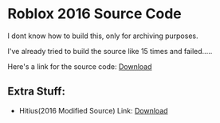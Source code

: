 # Roblox 2016 Source Code
I dont know how to build this, only for archiving purposes.

I've already tried to build the source like 15 times and failed.....

Here's a link for the source code: [Download](https://web.archive.org/web/20240418090357/https://gitgud.io/stangetsdmca/roblox-source/-/archive/master/roblox-source-master.zip)

## Extra Stuff:
- Hitius(2016 Modified Source) Link:  [Download](https://web.archive.org/web/20200907113312/https://git.hitius.com/root/roblox/-/archive/master/roblox-master.zip)
